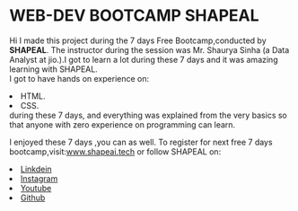 # WEB-DEV BOOTCAMP SHAPEAL
Hi I made this project during the 7 days Free Bootcamp,conducted by <b>SHAPEAL</b>.
The instructor during the session was Mr. Shaurya Sinha (a Data Analyst at jio.).I got to learn a lot during these 7 days and it was amazing learning with SHAPEAL.
<br>I got to have hands on experience on:
<li>HTML.
 <li>CSS.
 <br>during these 7 days, and everything was explained from the very basics so that anyone with zero experience on programming can learn.
 
 I enjoyed these 7 days ,you can as well. To register for next free 7 days bootcamp,visit:www.shapeai.tech
 or follow SHAPEAL on:
 <li><a href="https://in.linkedin.com/company/shapeai">Linkdein</a>
<li><a href="https//www.instagram.com/shape.ai/?hl=en">Instagram</a>
<li><a href="https://www.youtube.com/channel/UcTUvDLTW9meuDXWcbmlSPdA">Youtube</b>
<li><a href ="https://github.com/shapeai">Github</a>
 
